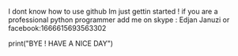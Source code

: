 I dont know how to use github Im just gettin started ! if you are a professional python programmer add me on skype : Edjan Januzi or facebook:1666615693563302

print("BYE ! HAVE A NICE DAY")


